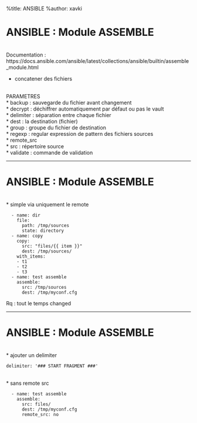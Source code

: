 %title: ANSIBLE
%author: xavki


# ANSIBLE : Module ASSEMBLE


<br>
Documentation : https://docs.ansible.com/ansible/latest/collections/ansible/builtin/assemble_module.html

* concatener des fichiers

<br>
PARAMETRES

<br>
* backup : sauvegarde du fichier avant changement

<br>
* decrypt : déchiffrer automatiquement par défaut ou pas le vault

<br>
* delimiter : séparation entre chaque fichier

<br>
* dest : la destination (fichier)

<br>
* group : groupe du fichier de destination

<br>
* regexp : regular expression de pattern des fichiers sources

<br>
* remote_src

<br>
* src : répertoire source

<br>
* validate : commande de validation

-----------------------------------------------------------------------------------------

# ANSIBLE : Module ASSEMBLE


<br>
* simple via uniquement le remote

```
  - name: dir
    file:
      path: /tmp/sources
      state: directory
  - name: copy
    copy:
      src: "files/{{ item }}"
      dest: /tmp/sources/
    with_items:
    - t1
    - t2
    - t3
  - name: test assemble
    assemble:
      src: /tmp/sources
      dest: /tmp/myconf.cfg
```

Rq : tout le temps changed

-----------------------------------------------------------------------------------------

# ANSIBLE : Module ASSEMBLE


<br>
* ajouter un delimiter

```
delimiter: '### START FRAGMENT ###'
```

<br>
* sans remote src

```
  - name: test assemble
    assemble:
      src: files/
      dest: /tmp/myconf.cfg
      remote_src: no
```

